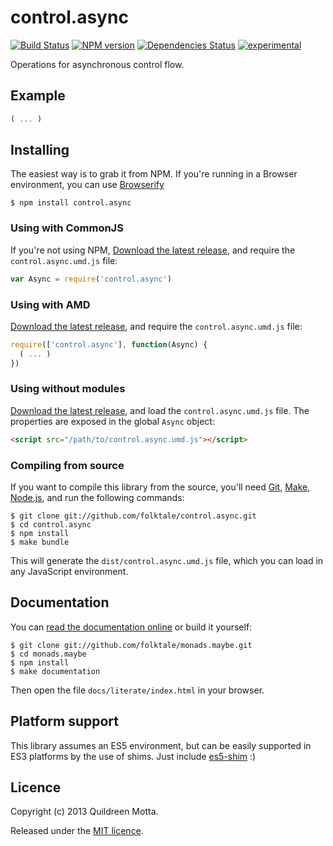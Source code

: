 control.async
=============

[![Build Status](https://secure.travis-ci.org/folktale/control.async.png?branch=master)](https://travis-ci.org/folktale/control.async)
[![NPM version](https://badge.fury.io/js/control.async.png)](http://badge.fury.io/js/control.async)
[![Dependencies Status](https://david-dm.org/folktale/control.async.png)](https://david-dm.org/folktale/control.async)
[![experimental](http://hughsk.github.io/stability-badges/dist/experimental.svg)](http://github.com/hughsk/stability-badges)


Operations for asynchronous control flow.


## Example

```js
( ... )
```


## Installing

The easiest way is to grab it from NPM. If you're running in a Browser
environment, you can use [Browserify][]

    $ npm install control.async


### Using with CommonJS

If you're not using NPM, [Download the latest release][release], and require
the `control.async.umd.js` file:

```js
var Async = require('control.async')
```


### Using with AMD

[Download the latest release][release], and require the `control.async.umd.js`
file:

```js
require(['control.async'], function(Async) {
  ( ... )
})
```


### Using without modules

[Download the latest release][release], and load the `control.async.umd.js`
file. The properties are exposed in the global `Async` object:

```html
<script src="/path/to/control.async.umd.js"></script>
```


### Compiling from source

If you want to compile this library from the source, you'll need [Git][],
[Make][], [Node.js][], and run the following commands:

    $ git clone git://github.com/folktale/control.async.git
    $ cd control.async
    $ npm install
    $ make bundle
    
This will generate the `dist/control.async.umd.js` file, which you can load in
any JavaScript environment.

    
## Documentation

You can [read the documentation online][docs] or build it yourself:

    $ git clone git://github.com/folktale/monads.maybe.git
    $ cd monads.maybe
    $ npm install
    $ make documentation

Then open the file `docs/literate/index.html` in your browser.


## Platform support

This library assumes an ES5 environment, but can be easily supported in ES3
platforms by the use of shims. Just include [es5-shim][] :)


## Licence

Copyright (c) 2013 Quildreen Motta.

Released under the [MIT licence](https://github.com/folktale/control.async/blob/master/LICENCE).

<!-- links -->
[Fantasy Land]: https://github.com/fantasyland/fantasy-land
[Browserify]: http://browserify.org/
[release]: https://github.com/folktale/control.async/releases/download/v0.0.0/control.async-0.0.0.tar.gz
[Git]: http://git-scm.com/
[Make]: http://www.gnu.org/software/make/
[Node.js]: http://nodejs.org/
[es5-shim]: https://github.com/kriskowal/es5-shim
[docs]: http://folktale.github.io/control.async
